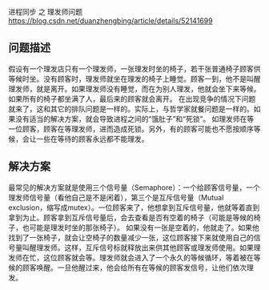 进程同步 之 理发师问题
https://blog.csdn.net/duanzhengbing/article/details/52141699

## 问题描述

假设有一个理发店只有一个理发师，一张理发时坐的椅子，若干张普通椅子顾客供等候时坐。没有顾客时，理发师就坐在理发的椅子上睡觉。顾客一到，他不是叫醒理发师，就是离开。如果理发师没有睡觉，而在为别人理发，他就会坐下来等候。如果所有的椅子都坐满了人，最后来的顾客就会离开。
在出现竞争的情况下问题就来了，这和其它的排队问题是一样的。实际上，与哲学家就餐问题是一样的。如果没有适当的解决方案，就会导致进程之间的“饿肚子”和“死锁”。
如理发师在等一位顾客，顾客在等理发师，进而造成死锁。另外，有的顾客可能也不愿按顺序等候，会让一些在等待的顾客永远都不能理发。

## 解决方案

最常见的解决方案就是使用三个信号量（Semaphore）：一个给顾客信号量，一个理发师信号量（看他自己是不是闲着），第三个是互斥信号量（Mutual exclusion，缩写成mutex）。一位顾客来了，他想拿到互斥信号量，他就等着直到拿到为止。顾客拿到互斥信号量后，会去查看是否有空着的椅子（可能是等候的椅子，也可能是理发时坐的那张椅子）。
如果没有一张是空着的，他就走了。如果他找到了一张椅子，就会让空椅子的数量减少一张，这位顾客接下来就使用自己的信号量叫醒理发师。这样，互斥信号标就释放出来供其他顾客或理发师使用。如果理发师在忙，这位顾客就会等。理发师就会进入了一个永久的等候循环，等着被在等候的顾客唤醒。一旦他醒过来，他会给所有在等候的顾客发信号，让他们依次理发。
